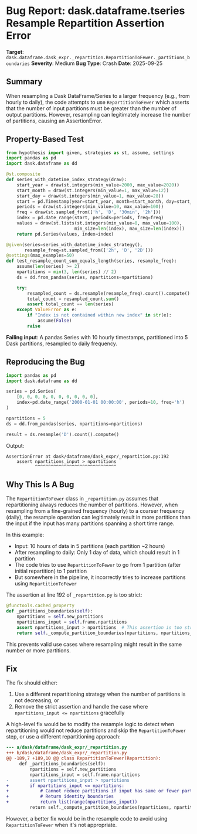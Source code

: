 # Bug Report: dask.dataframe.tseries Resample Repartition Assertion Error

**Target**: `dask.dataframe.dask_expr._repartition.RepartitionToFewer._partitions_boundaries`
**Severity**: Medium
**Bug Type**: Crash
**Date**: 2025-09-25

## Summary

When resampling a Dask DataFrame/Series to a larger frequency (e.g., from hourly to daily), the code attempts to use `RepartitionToFewer` which asserts that the number of input partitions must be greater than the number of output partitions. However, resampling can legitimately increase the number of partitions, causing an AssertionError.

## Property-Based Test

```python
from hypothesis import given, strategies as st, assume, settings
import pandas as pd
import dask.dataframe as dd

@st.composite
def series_with_datetime_index_strategy(draw):
    start_year = draw(st.integers(min_value=2000, max_value=2020))
    start_month = draw(st.integers(min_value=1, max_value=12))
    start_day = draw(st.integers(min_value=1, max_value=28))
    start = pd.Timestamp(year=start_year, month=start_month, day=start_day)
    periods = draw(st.integers(min_value=10, max_value=100))
    freq = draw(st.sampled_from(['h', 'D', '30min', '2h']))
    index = pd.date_range(start, periods=periods, freq=freq)
    values = draw(st.lists(st.integers(min_value=0, max_value=100),
                          min_size=len(index), max_size=len(index)))
    return pd.Series(values, index=index)

@given(series=series_with_datetime_index_strategy(),
       resample_freq=st.sampled_from(['2h', 'D', '2D']))
@settings(max_examples=50)
def test_resample_count_sum_equals_length(series, resample_freq):
    assume(len(series) >= 2)
    npartitions = min(3, len(series) // 2)
    ds = dd.from_pandas(series, npartitions=npartitions)

    try:
        resampled_count = ds.resample(resample_freq).count().compute()
        total_count = resampled_count.sum()
        assert total_count == len(series)
    except ValueError as e:
        if "Index is not contained within new index" in str(e):
            assume(False)
        raise
```

**Failing input**: A pandas Series with 10 hourly timestamps, partitioned into 5 Dask partitions, resampled to daily frequency.

## Reproducing the Bug

```python
import pandas as pd
import dask.dataframe as dd

series = pd.Series(
    [0, 0, 0, 0, 0, 0, 0, 0, 0, 0],
    index=pd.date_range('2000-01-01 00:00:00', periods=10, freq='h')
)

npartitions = 5
ds = dd.from_pandas(series, npartitions=npartitions)

result = ds.resample('D').count().compute()
```

Output:
```
AssertionError at dask/dataframe/dask_expr/_repartition.py:192
    assert npartitions_input > npartitions
           ^^^^^^^^^^^^^^^^^^^^^^^^^^^^^^^
```

## Why This Is A Bug

The `RepartitionToFewer` class in `_repartition.py` assumes that repartitioning always reduces the number of partitions. However, when resampling from a fine-grained frequency (hourly) to a coarser frequency (daily), the resample operation can legitimately result in more partitions than the input if the input has many partitions spanning a short time range.

In this example:
- Input: 10 hours of data in 5 partitions (each partition ~2 hours)
- After resampling to daily: Only 1 day of data, which should result in 1 partition
- The code tries to use `RepartitionToFewer` to go from 1 partition (after initial repartition) to 1 partition
- But somewhere in the pipeline, it incorrectly tries to increase partitions using `RepartitionToFewer`

The assertion at line 192 of `_repartition.py` is too strict:

```python
@functools.cached_property
def _partitions_boundaries(self):
    npartitions = self.new_partitions
    npartitions_input = self.frame.npartitions
    assert npartitions_input > npartitions  # This assertion is too strict
    return self._compute_partition_boundaries(npartitions, npartitions_input)
```

This prevents valid use cases where resampling might result in the same number or more partitions.

## Fix

The fix should either:

1. Use a different repartitioning strategy when the number of partitions is not decreasing, or
2. Remove the strict assertion and handle the case where `npartitions_input <= npartitions` gracefully

A high-level fix would be to modify the resample logic to detect when repartitioning would not reduce partitions and skip the `RepartitionToFewer` step, or use a different repartitioning approach:

```diff
--- a/dask/dataframe/dask_expr/_repartition.py
+++ b/dask/dataframe/dask_expr/_repartition.py
@@ -189,7 +189,10 @@ class RepartitionToFewer(Repartition):
     def _partitions_boundaries(self):
         npartitions = self.new_partitions
         npartitions_input = self.frame.npartitions
-        assert npartitions_input > npartitions
+        if npartitions_input <= npartitions:
+            # Cannot reduce partitions if input has same or fewer partitions
+            # Return identity boundaries
+            return list(range(npartitions_input))
         return self._compute_partition_boundaries(npartitions, npartitions_input)
```

However, a better fix would be in the resample code to avoid using `RepartitionToFewer` when it's not appropriate.